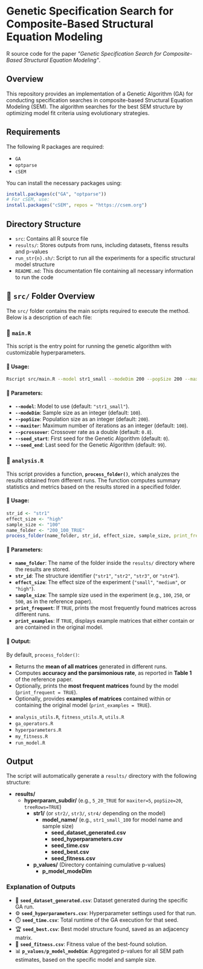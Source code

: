 # Genetic Specification Search for Composite-Based Structural Equation Modeling

R source code for the paper *"Genetic Specification Search for Composite-Based Structural Equation Modeling"*.

## Overview
This repository provides an implementation of a Genetic Algorithm (GA) for conducting specification searches in composite-based Structural Equation Modeling (SEM). 
The algorithm searches for the best SEM structure by optimizing model fit criteria using evolutionary strategies.

## Requirements 
The following R packages are required: 
- `GA`
- `optparse`
- `cSEM`

You can install the necessary packages using:

```r
install.packages(c("GA", "optparse"))
# For cSEM, use:
install.packages("cSEM", repos = "https://csem.org")
```

## Directory Structure
- `src`: Contains all R source file 
- `results/`: Stores outputs from runs, including datasets, fitenss results and p-values
- `run_str{n}.sh/`: Script to run all the experiments for a specific structural model structure
- `README.md`: This documentation file containing all necessary information to run the code


## 📂 `src/` Folder Overview  

The `src/` folder contains the main scripts required to execute the method. Below is a description of each file:

### 📝 `main.R`  
This script is the entry point for running the genetic algorithm with customizable hyperparameters.  

#### 🔹 Usage:  
```bash
Rscript src/main.R --model str1_small --modeDim 200 --popSize 200 --maxiter 100 --pcrossover 0.8 --seed_start 0 --seed_end 99
```

#### 🔹 Parameters:  
- **`--model`**: Model to use (default: `"str1_small"`).  
- **`--modeDim`**: Sample size as an integer (default: `100`).  
- **`--popSize`**: Population size as an integer (default: `200`).  
- **`--maxiter`**: Maximum number of iterations as an integer (default: `100`).  
- **`--pcrossover`**: Crossover rate as a double (default: `0.8`).  
- **`--seed_start`**: First seed for the Genetic Algorithm (default: `0`).  
- **`--seed_end`**: Last seed for the Genetic Algorithm (default: `99`).  


### 📝 `analysis.R`  
This script provides a function, **`process_folder()`**, which analyzes the results obtained from different runs. The function computes summary statistics and metrics based on the results stored in a specified folder.  

#### 🔹 Usage:  
```r
str_id <- "str1"
effect_size <- "high"
sample_size <- "100"
name_folder <- "200_100_TRUE"
process_folder(name_folder, str_id, effect_size, sample_size, print_frequent = TRUE, print_examples = FALSE)
```
#### 🔹 Parameters:  
- **`name_folder`**: The name of the folder inside the `results/` directory where the results are stored.  
- **`str_id`**: The structure identifier (`"str1"`, `"str2"`, `"str3"`, or `"str4"`).  
- **`effect_size`**: The effect size of the experiment (`"small"`, `"medium"`, or `"high"`).  
- **`sample_size`**: The sample size used in the experiment (e.g., `100`, `250`, or `500`, as in the reference paper).  
- **`print_frequent`**: If `TRUE`, prints the most frequently found matrices across different runs.  
- **`print_examples`**: If `TRUE`, displays example matrices that either contain or are contained in the original model.  

#### 🔹 Output:  
By default, `process_folder()`:
- Returns the **mean of all matrices** generated in different runs.  
- Computes **accuracy and the parsimonious rate**, as reported in **Table 1** of the reference paper.  
- Optionally, prints the **most frequent matrices** found by the model (`print_frequent = TRUE`).  
- Optionally, provides **examples of matrices** contained within or containing the original model (`print_examples = TRUE`).  

* `analysis_utils.R`, `fitness_utils.R`, `utils.R`
* `ga_operators.R`
* `hyperparameters.R`
* `my_fitness.R`
* `run_model.R`

## Output

The script will automatically generate a `results/` directory with the following structure:


- **results/**
  - **hyperparam_subdir/** (e.g., `5_20_TRUE` for `maxiter=5`, `popSize=20`, `treeRows=TRUE`)
    - **str1/** (or `str2/`, `str3/`, `str4/` depending on the model)
      - **model_name/** (e.g., `str1_small_100` for model name and sample size)
        - **seed_dataset_generated.csv** 
        - **seed_hyperparameters.csv**
        - **seed_time.csv**
        - **seed_best.csv**
        - **seed_fitness.csv**
    - **p_values/** (Directory containing cumulative p-values)
      - **p_model_modeDim**

### Explanation of Outputs

- 📄 **`seed_dataset_generated.csv`**: Dataset generated during the specific GA run.
- ⚙️ **`seed_hyperparameters.csv`**: Hyperparameter settings used for that run.
- ⏱️ **`seed_time.csv`**: Total runtime of the GA execution for that seed.
- 🏆 **`seed_best.csv`**: Best model structure found, saved as an adjacency matrix.
- 💪 **`seed_fitness.csv`**: Fitness value of the best-found solution.
- 📊 **`p_values/p_model_modeDim`**: Aggregated p-values for all SEM path estimates, based on the specific model and sample size.
